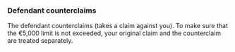 ###  Defendant counterclaims

The defendant counterclaims (takes a claim against you). To make sure that the
€5,000 limit is not exceeded, your original claim and the counterclaim are
treated separately.
